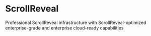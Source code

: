 # ScrollReveal
Professional ScrollReveal infrastructure with ScrollReveal-optimized enterprise-grade and enterprise cloud-ready capabilities
